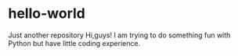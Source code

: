 # hello-world
Just another repository
Hi,guys!
I am trying to do something fun with Python
but have   little coding experience.
